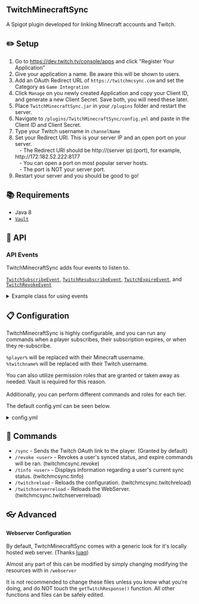 ## TwitchMinecraftSync
A Spigot plugin developed for linking Minecraft accounts and Twitch.

## :pencil2: Setup
1. Go to https://dev.twitch.tv/console/apps and click "Register Your Application"
2. Give your application a name. Be aware this will be shown to users.
3. Add an OAuth Redirect URL of `https://twitchmcsync.com` and set the Category as `Game Integration`
4. Click `Manage` on you newly created Application and copy your Client ID, and generate a new Client Secret. Save both, you will need these later.
5. Place `TwitchMinecraftSync.jar` in your `/plugins` folder and restart the server.
6. Navigate to `/plugins/TwitchMinecraftSync/config.yml` and paste in the Client ID and Client Secret.
7. Type your Twitch username in `channelName`
8. Set your Redirect URI. This is your server IP and an open port on your server.
<br>&nbsp;&nbsp;&nbsp;- The Redirect URI should be http://(server ip):(port), for example, http://172:182.52.222:8177
<br>&nbsp;&nbsp;&nbsp;- You can open a port on most popular server hosts. 
<br>&nbsp;&nbsp;&nbsp;- The port is NOT your server port.
9. Restart your server and you should be good to go!

## :books: Requirements
- Java 8
- [`Vault`](https://www.spigotmc.org/resources/vault.34315/)

## :newspaper: API

### API Events

TwitchMinecraftSync adds four events to listen to.

[`TwitchSubscribeEvent`](https://github.com/Dessie0/TwitchMinecraftSync/blob/master/src/main/java/me/dessie/twitchminecraft/events/twitchminecraft/TwitchSubscribeEvent.java), 
[`TwitchResubscribeEvent`](https://github.com/Dessie0/TwitchMinecraftSync/blob/master/src/main/java/me/dessie/twitchminecraft/events/twitchminecraft/TwitchResubscribeEvent.java),
[`TwitchExpireEvent`](https://github.com/Dessie0/TwitchMinecraftSync/blob/master/src/main/java/me/dessie/twitchminecraft/events/twitchminecraft/TwitchExpireEvent.java), and
[`TwitchRevokeEvent`](https://github.com/Dessie0/TwitchMinecraftSync/blob/master/src/main/java/me/dessie/twitchminecraft/events/twitchminecraft/TwitchRevokeEvent.java)

<details>
<summary>Example class for using events</summary>

```java
public class Example implements Listener {

    @EventHandler
    public void onSubscribe(TwitchSubscribeEvent event) {
        if(event.getTwitchPlayer().getStreak() > 6) {
            if(event.getTwitchPlayer().getPlayer().isOnline()) {
                event.getTwitchPlayer().getPlayer().getPlayer().sendMessage(ChatColor.GREEN + "Thank you for supporting us for " + event.getTwitchPlayer().getStreak() + " months! You're awesome!");
            }
        }

        Bukkit.getOnlinePlayers().forEach(player -> {
            player.sendMessage(ChatColor.GREEN + "" + ChatColor.BOLD + event.getTwitchPlayer().getName() + 
                    " (" + event.getTwitchPlayer().getChannelName() + ") just subscribed at tier " 
                    + event.getTwitchPlayer().getTier() + "!");
        });
    }

    @EventHandler
    public void onResubscribe(TwitchResubscribeEvent event) {
        if(event.getTwitchPlayer().getChannelName().equalsIgnoreCase("abadperson")) {
            if(event.getTwitchPlayer().getPlayer().isOnline()) {
                event.getTwitchPlayer().getPlayer().getPlayer().sendMessage(ChatColor.RED + "You're not allowed to resubscribe, maybe it's your username?");
            }
            event.setCancelled(true);
        }
    }

    @EventHandler
    public void onExpire(TwitchExpireEvent event) {
        if(event.getTwitchPlayer().getPlayer().isOnline() && event.getTwitchPlayer().getPlayer().getPlayer().isOp()) {
            event.getTwitchPlayer().getPlayer().getPlayer().sendMessage(ChatColor.RED + "Your sub expired, but luckily for you, you're exempt!");
            event.setCancelled(true);
        }
    }
}
```
</details>


## :clipboard: Configuration
TwitchMinecraftSync is highly configurable, and you can run any commands when a player subscribes, their subscription expires, or when they re-subscribe.

`%player%` will be replaced with their Minecraft username.<br>
`%twitchname%` will be replaced with their Twitch username.

You can also utilize permission roles that are granted or taken away as needed. Vault is required for this reason. 
<br><br> Additionally, you can perform different commands and roles for each tier.

The default config.yml can be seen below.

<details>
    <summary>config.yml</summary>
    
```yaml
clientID: "<Your client ID>"
clientSecret: "<Your client secret>"
channelName: "<Channel to check for subscriptions>"
redirectURI: "http://localhost:8080"
port: 8080

rewards:
  tier1:
    subscribe:
      #The role to give them when they subscribe
      #Set to '' to ignore role giving.
      role: "Subscriber"

      #The commands to execute when they subscribe
      #%player% will get their Minecraft username
      #%twitchname% will get their Twitch username.

      #Use -p at the end if you want the command to be executed by the player.
      #By default all commands are ran by console.
      commands:
        - say Thank you %player% for syncing your Twitch account! (%twitchname%)
        - give %player% diamond 1
        - spawn -p

    resubscribe:
      role: "Subscriber"
      commands:
        - say Thank you %player% for re-subscribing! (%twitchname%)

    expire:
      #The role to remove from them when it expires.
      role: "Subscriber"
      commands:
        - say %player% (%twitchname%) has not renewed their subscription :(
        - spawn -p

  tier2:
    subscribe:
      role: "Subscriber2"
      commands:
        - say Thank you %player% for syncing your Twitch account at tier 2! (%twitchname%)
        - give %player% diamond 5
        - spawn -p

    resubscribe:
      role: "Subscriber2"
      commands:
        - say Thank you %player% for re-subscribing at tier 2! (%twitchname%)

    expire:
      role: "Subscriber2"
      commands:
        - say %player% (%twitchname%) has not renewed their subscription :(
        - spawn -p

  tier3:
    subscribe:
      role: "Subscriber3"
      commands:
        - say Thank you %player% for syncing your Twitch account at tier 3! (%twitchname%)
        - give %player% diamond 15
        - spawn -p

    resubscribe:
      role: "Subscriber3"
      commands:
        - say Thank you %player% for re-subscribing at tier 3! (%twitchname%)

    expire:
      role: "Subscriber3"
      commands:
        - say %player% (%twitchname%) has not renewed their subscription :(
        - spawn -p
```
</details>

## :wrench: Commands
- `/sync` - Sends the Twitch OAuth link to the player. (Granted by default)
- `/revoke <user>` - Revokes a user's synced status, and expire commands will be ran. (twitchmcsync.revoke)
- `/tinfo <user>` - Displays information regarding a user's current sync status. (twitchmcsync.tinfo)
- `/twitchreload` - Reloads the configuration. (twitchmcsync.twitchreload)
- `/twitchserverreload` - Reloads the WebServer. (twitchmcsync.twitchserverreload)

## :eyeglasses: Advanced
#### Webserver Configuration
By default, TwitchMinecraftSync comes with a generic look for it's locally hosted web server. (Thanks [luaq](https://github.com/luaqs))

Almost any part of this can be modified by simply changing modifying the resources with in `/webserver`

It is not recommended to change these files unless you know what you're doing, and do NOT touch the `getTwitchResponse()` function. All other functions and files can be safely edited. 